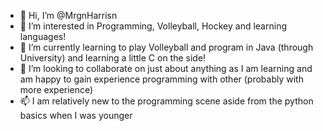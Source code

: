 - 👋 Hi, I’m @MrgnHarrisn
- 👀 I’m interested in Programming, Volleyball, Hockey and learning languages!
- 🌱 I’m currently learning to play Volleyball and program in Java (through University) and learning a little C on the side!
- 💞️ I’m looking to collaborate on just about anything as I am learning and am happy to gain experience programming with other (probably with more experience)
- 📫 I am relatively new to the programming scene aside from the python basics when I was younger 

<!---
MrgnHarrisn/MrgnHarrisn is a ✨ special ✨ repository because its `README.md` (this file) appears on your GitHub profile.
You can click the Preview link to take a look at your changes.
--->
